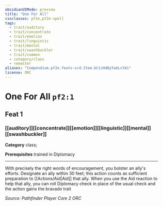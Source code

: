```yaml
---
obsidianUIMode: preview
title: "One For All"
cssclasses: pf2e,pf2e-spell
tags:
  - trait/auditory
  - trait/concentrate
  - trait/emotion
  - trait/linguistic
  - trait/mental
  - trait/swashbuckler
  - trait/common
  - category/class
  - remaster
aliases: "Compendium.pf2e.feats-srd.Item.bCizH4ByTwbLcYA1"
license: ORC
---
```

# One For All `pf2:1`
## Feat 1
### [[auditory]][[concentrate]][[emotion]][[linguistic]][[mental]][[swashbuckler]]

**Category** class; 



**Prerequisites** trained in Diplomacy
* * *
With precisely the right words of encouragement, you bolster an ally's efforts. Designate an ally within 30 feet; this action counts as sufficient preparation to [[Actions/Aid|Aid]] that ally. When you use the Aid reaction to help that ally, you can roll Diplomacy check in place of the usual check and the action gains the bravado trait

*Source: Pathfinder Player Core 2*
*ORC*